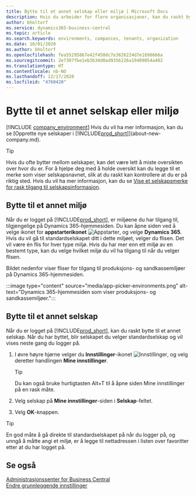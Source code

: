 ```yaml
---
title: Bytte til et annet selskap eller miljø | Microsoft Docs
description: Hvis du arbeider for flere organisasjoner, kan du raskt bytte mellom miljøet og selskapene.
author: bholtorf
ms.service: dynamics365-business-central
ms.topic: article
ms.search.keywords: environments, companies, tenants, organization
ms.date: 10/01/2020
ms.author: bholtorf
ms.openlocfilehash: fea55295867e42f450dc7e3826224d7e1698666a
ms.sourcegitcommit: 2e7307fbe1eb3b34d0ad9356226a19409054a402
ms.translationtype: HT
ms.contentlocale: nb-NO
ms.lasthandoff: 12/17/2020
ms.locfileid: "4760420"
---
```

# <a name="switching-to-another-company-or-environment"></a>Bytte til et annet selskap eller miljø

[!INCLUDE [company_environment](includes/company_environment.md)] Hvis du vil ha mer informasjon, kan du se [Opprette nye selskaper i [!INCLUDE[prod_short](includes/prod_short.md)]](about-new-company.md).  

> [!TIP]
> Hvis du ofte bytter mellom selskaper, kan det være lett å miste oversikten over hvor du er. For å hjelpe deg med å holde oversikt kan du legge til et merke som viser selskapsnavnet, slik at du raskt kan kontrollere at du er på riktig sted. Hvis du vil ha mer informasjon, kan du se [Vise et selskapsmerke for rask tilgang til selskapsinformasjon](ui-change-basic-settings.md#to-display-a-company-badge-for-quick-access-to-company-information).

## <a name="switch-to-another-environment"></a>Bytte til et annet miljø

Når du er logget på [!INCLUDE[prod_short](includes/prod_short.md)], er miljøene du har tilgang til, tilgjengelige på Dynamics 365-hjemmesiden. Du kan åpne siden ved å velge ikonet for **appstarterikonet** ![Appstarter](media/app-launcher-icon.png "Appstarteren gir tilgang til flere funksjoner"), og velge **Dynamics 365**. Hvis du vil gå til standardselskapet ditt i dette miljøet, velger du flisen. Det vil være én flis for hver type miljø. Hvis du har mer enn ett miljø av en bestemt type, kan du velge hvilket miljø du vil ha tilgang til når du velger flisen.

Bildet nedenfor viser fliser for tilgang til produksjons- og sandkassemiljøer på Dynamics 365-hjemmesiden.

:::image type="content" source="media/app-picker-environments.png" alt-text="Dynamics 365-hjemmesiden som viser produksjons- og sandkassemiljøer.":::

## <a name="switch-to-another-company"></a>Bytte til et annet selskap

Når du er logget på [!INCLUDE[prod_short](includes/prod_short.md)], kan du raskt bytte til et annet selskap. Når du har byttet, blir selskapet du velger standardselskap og vil vises neste gang du logger på.

1. I øvre høyre hjørne velger du **Innstillinger**-ikonet ![Innstillinger](media/ui-experience/settings_icon_small.png "Innstillinger-ikon for rollesenter"), og velg deretter handlingen **Mine innstillinger**.

    > [!TIP]
    > Du kan også bruke hurtigtasten Alt+T til å åpne siden Mine innstillinger på en rask måte.

2. Velg selskap på **Mine innstillinger**-siden i **Selskap**-feltet.  
3. Velg **OK**-knappen.

> [!TIP]
> En god måte å gå direkte til standardselskapet på når du logger på, og unngå å måtte angi et miljø, er å legge til nettadressen i listen over favoritter etter at du har logget på.

## <a name="see-also"></a>Se også

[Administrasjonssenter for Business Central](/dynamics365/business-central/dev-itpro/administration/tenant-admin-center)  
[Endre grunnleggende innstillinger](ui-change-basic-settings.md)  
